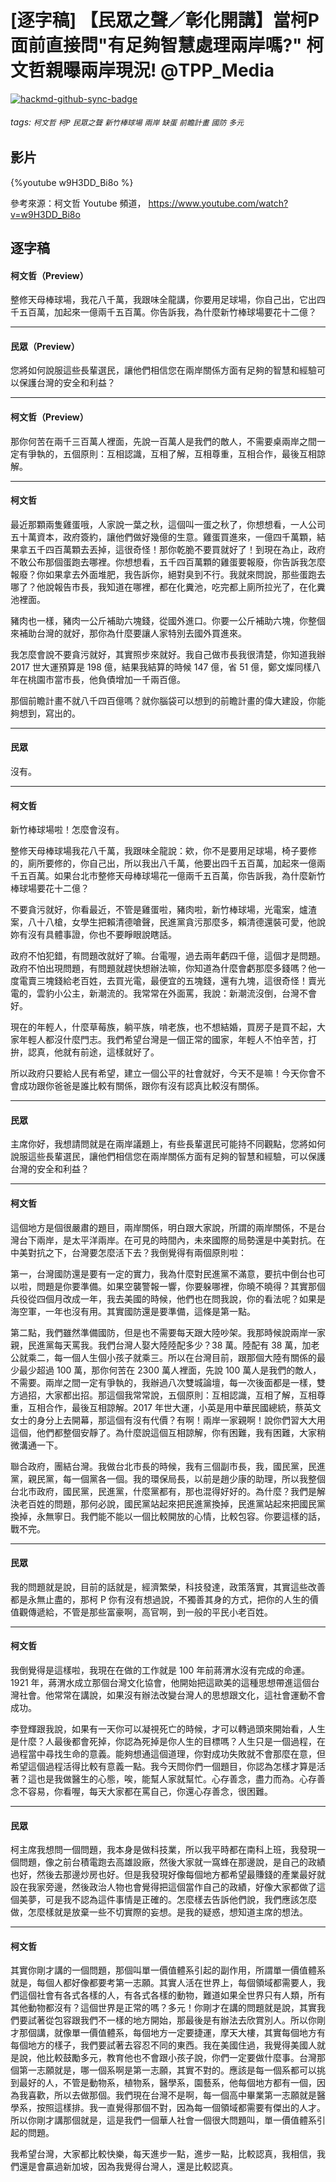# [逐字稿] 【民眾之聲／彰化開講】當柯P面前直接問"有足夠智慧處理兩岸嗎?" 柯文哲親曝兩岸現況! @TPP_Media

[![hackmd-github-sync-badge](https://hackmd.io/r63UvwcURvmVKid8DcBFoA/badge)](https://hackmd.io/r63UvwcURvmVKid8DcBFoA)


###### tags: `柯文哲` `柯P` `民眾之聲` `新竹棒球場` `兩岸` `缺蛋` `前瞻計畫` `國防` `多元`

## 影片

{%youtube w9H3DD_Bi8o %}

參考來源：柯文哲 Youtube 頻道， https://www.youtube.com/watch?v=w9H3DD_Bi8o


## 逐字稿

#### 柯文哲（Preview）

整修天母棒球場，我花八千萬，我跟味全龍講，你要用足球場，你自己出，它出四千五百萬，加起來一億兩千五百萬。你告訴我，為什麼新竹棒球場要花十二億？

---

#### 民眾（Preview）

您將如何說服這些長輩選民，讓他們相信您在兩岸關係方面有足夠的智慧和經驗可以保護台灣的安全和利益？

---

#### 柯文哲（Preview）

那你何苦在兩千三百萬人裡面，先說一百萬人是我們的敵人，不需要桌兩岸之間一定有爭執的，五個原則：互相認識，互相了解，互相尊重，互相合作，最後互相諒解。

---

#### 柯文哲

最近那顆兩隻雞蛋哦，人家說一葉之秋，這個叫一蛋之秋了，你想想看，一人公司五十萬資本，政府簽約，讓他們做好幾億的生意。雞蛋買進來，一億四千萬顆，結果拿五千四百萬顆去丟掉，這很奇怪！那你乾脆不要買就好了！到現在為止，政府不敢公布那個蛋跑去哪裡。你想想看，五千四百萬顆的雞蛋要報廢，你告訴我怎麼報廢？你如果拿去外面堆肥，我告訴你，絕對臭到不行。我就來問說，那些蛋跑去哪了？他說報告市長，我知道在哪裡，都在化糞池，吃完都上廁所拉光了，在化糞池裡面。

豬肉也一樣，豬肉一公斤補助六塊錢，從國外進口。你要一公斤補助六塊，你整個來補助台灣的就好，那你為什麼要讓人家特別去國外買進來。

我怎麼會說不要貪污就好，其實照步來就好。我自己做市長我很清楚，你知道我辦 2017 世大運預算是 198 億，結果我結算的時候 147 億，省 51 億，鄭文燦同樣八年在桃園市當市長，他負債增加一千兩百億。

那個前瞻計畫不就八千四百億嗎？就你腦袋可以想到的前瞻計畫的偉大建設，你能夠想到，寫出的。

---

#### 民眾

沒有。

---

#### 柯文哲

新竹棒球場啦！怎麼會沒有。

整修天母棒球場我花八千萬，我跟味全龍說：欸，你不是要用足球場，椅子要修的，廁所要修的，你自己出，所以我出八千萬，他要出四千五百萬，加起來一億兩千五百萬。如果台北市整修天母棒球場花一億兩千五百萬，你告訴我，為什麼新竹棒球場要花十二億？

不要貪污就好，你看最近，不管是雞蛋啦，豬肉啦，新竹棒球場，光電案，爐渣案，八十八槍，女學生把賴清德嗆聲，民進黨貪污那麼多，賴清德還裝可愛，他說妳有沒有具體事證，你也不要睜眼說瞎話。

政府不怕犯錯，有問題改就好了嘛。台電喔，過去兩年虧四千億，這個才是問題。政府不怕出現問題，有問題就趕快想辦法嘛，你知道為什麼會虧那麼多錢嗎？他一度電賣三塊錢給老百姓，去買光電，最便宜的五塊錢，還有九塊，這很奇怪！賣光電的，雲豹小公主，新潮流的。我常常在外面罵，我說：新潮流沒倒，台灣不會好。

現在的年輕人，什麼草莓族，躺平族，啃老族，也不想結婚，買房子是買不起，大家年輕人都沒什麼門志。我們希望台灣是一個正常的國家，年輕人不怕辛苦，打拚，認真，他就有前途，這樣就好了。

所以政府只要給人民有希望，建立一個公平的社會就好，今天不是嘛！今天你會不會成功跟你爸爸是誰比較有關係，跟你有沒有認真比較沒有關係。

---

#### 民眾

主席你好，我想請問就是在兩岸議題上，有些長輩選民可能持不同觀點，您將如何說服這些長輩選民，讓他們相信您在兩岸關係方面有足夠的智慧和經驗，可以保護台灣的安全和利益？

---

#### 柯文哲

這個地方是個很嚴肅的題目，兩岸關係，明白跟大家說，所謂的兩岸關係，不是台灣台下兩岸，是太平洋兩岸。在可見的時間內，未來國際的局勢還是中美對抗。在中美對抗之下，台灣要怎麼活下去？我倒覺得有兩個原則啦：

第一，台灣國防還是要有一定的實力，我為什麼對民進黨不滿意，要抗中倒台也可以啦，問題是你要準備。如果空襲警報一響，你要躲哪裡，你曉不曉得？其實那個兵役從四個月改成一年，我去美國的時候，他們也在問我說，你的看法呢？如果是海空軍，一年也沒有用。其實國防還是要準備，這條是第一點。

第二點，我們雖然準備國防，但是也不需要每天跟大陸吵架。我那時候說兩岸一家親，民進黨每天罵我。我們台灣人娶大陸陸配多少？38 萬。陸配有 38 萬，加老公就乘二，每一個人生個小孩子就乘三。所以在台灣目前，跟那個大陸有關係的最少最少超過 100 萬，那你何苦在 2300 萬人裡面，先說 100 萬人是我們的敵人，不需要。兩岸之間一定有爭執的，我辦過八次雙城論壇，每一次後面都是一樣，雙方過招，大家都出招。那這個我常常說，五個原則：互相認識，互相了解，互相尊重，互相合作，最後互相諒解。2017 年世大運，小英是用中華民國總統，蔡英文女士的身分上去開幕，那這個有沒有代價？有啊！兩岸一家親啊！說你們習大大用這個，他們都整個安靜了。為什麼說這個互相諒解，你有困難，我有困難，大家稍微溝通一下。

聯合政府，團結台灣。我做台北市長的時候，我有三個副市長，我，國民黨，民進黨，親民黨，每一個黨各一個。我的環保局長，以前是趙少康的助理，所以我整個台北市政府，國民黨，民進黨，什麼黨都有，那也混得好好的。為什麼？我們是解決老百姓的問題，那何必說，國民黨站起來把民進黨換掉，民進黨站起來把國民黨換掉，永無寧日。我們能不能以一個比較開放的心情，比較包容。你要這樣的話，戰不完。

---

#### 民眾

我的問題就是說，目前的話就是，經濟繁榮，科技發達，政策落實，其實這些改善都是永無止盡的，那柯 P 你有沒有想過說，不獨善其身的方式，把你的人生的價值觀傳遞給，不管是那些富豪啊，高官啊，到一般的平民小老百姓。

---

#### 柯文哲

我倒覺得是這樣啦，我現在在做的工作就是 100 年前蔣渭水沒有完成的命運。1921 年，蔣渭水成立那個台灣文化協會，他開始把這歐美的這種思想帶進這個台灣社會。他常常在講說，如果沒有辦法改變台灣人的思想跟文化，這社會運動不會成功。

李登輝跟我說，如果有一天你可以凝視死亡的時候，才可以轉過頭來開始看，人生是什麼？人最後都會死掉，你認為死掉是你人生的目標嗎？人生只是一個過程，在過程當中尋找生命的意義。能夠想通這個道理，你對成功失敗就不會那麼在意，但希望這個過程活得比較有意義一點。我今天問你們一個題目，你認為怎樣才算是活著？這也是我做醫生的心態，唉，能幫人家就幫忙。心存善念，盡力而為。心存善念不容易，你看喔，每天大家都在罵自己，你還心存善念，很困難。

---

#### 民眾

柯主席我想問一個問題，我本身是做科技業，所以我平時都在南科上班，我發現一個問題，像之前台積電跑去高雄設廠，然後大家就一窩蜂在那邊說，是自己的政績也好，然後去那邊炒房也好。但是我發現好像每個地方都希望最賺錢的產業最好就設在我家旁邊，然後政治人物也會覺得把這個當作自己的政績，好像大家都做了這個美夢，可是我不認為這件事情是正確的。怎麼樣去告訴他們說，我們應該怎麼做，怎麼樣就是放棄一些不切實際的妄想。是我的疑惑，想知道主席的想法。

---

#### 柯文哲

其實你剛才講的一個問題，那個叫單一價值體系引起的副作用，所謂單一價值體系就是，每個人都好像都要考第一志願。其實人活在世界上，每個領域都需要人，我們這個社會有各式各樣的人，有各式各樣的動物，難道如果全世界只有人類，所有其他動物都沒有？這個世界是正常的嗎？多元！你剛才在講的問題就是說，其實我們要試著從包容跟我們不一樣的地方開始，那最後是有辦法去欣賞別人。所以你剛才那個講，就像單一價值體系，每個地方一定要捷運，摩天大樓，其實每個地方有每個地方的樣子，我們要試著去容忍不同的東西。我在美國住過，我覺得美國人就是說，他比較鼓勵多元，教育他也不會跟小孩子說，你們一定要做什麼事。台灣那個第一志願就是，哪一個系啊是第一志願，其實不對的。應該是每一個系都可以挑到最好的人，不管是動物系，植物系，醫學系，園藝系，他每個地方都有一個，因為我喜歡，所以去做那個。我們現在台灣不是啊，每一個高中畢業第一志願就是醫學系，按照這樣排。我一直覺得那個不對，因為每一個領域都需要有傑出的人才。所以你剛才講那個就是，這是我們一個華人社會一個很大問題叫，單一價值體系引起的問題。

我希望台灣，大家都比較快樂，每天進步一點，進步一點，比較認真，我相信，我們還是會贏過新加坡，因為我覺得台灣人，還是比較認真。

